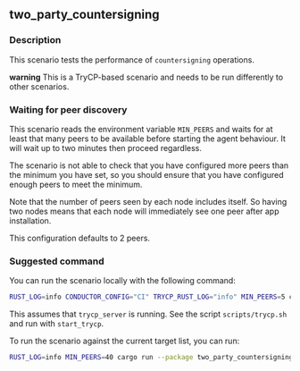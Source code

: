 ## two_party_countersigning

### Description

This scenario tests the performance of `countersigning` operations.

**warning** This is a TryCP-based scenario and needs to be run differently to other scenarios.

### Waiting for peer discovery

This scenario reads the environment variable `MIN_PEERS` and waits for at least that many peers to be available before
starting the agent behaviour. It will wait up to two minutes then proceed regardless.

The scenario is not able to check that you have configured more peers than the minimum you have set, so you should
ensure that you have configured enough peers to meet the minimum.

Note that the number of peers seen by each node includes itself. So having two nodes means that each node will
immediately see one peer after app installation.

This configuration defaults to 2 peers.

### Suggested command

You can run the scenario locally with the following command:

```bash
RUST_LOG=info CONDUCTOR_CONFIG="CI" TRYCP_RUST_LOG="info" MIN_PEERS=5 cargo run --package two_party_countersigning -- --targets targets-ci.yaml --behaviour initiate:2 --behaviour participate:3 --instances-per-target 5 --duration 300
```

This assumes that `trycp_server` is running. See the script `scripts/trycp.sh` and run with `start_trycp`.

To run the scenario against the current target list, you can run:

```bash
RUST_LOG=info MIN_PEERS=40 cargo run --package two_party_countersigning -- --targets targets.yaml --behaviour initiate:1 --behaviour participate:1 --duration 500
```
